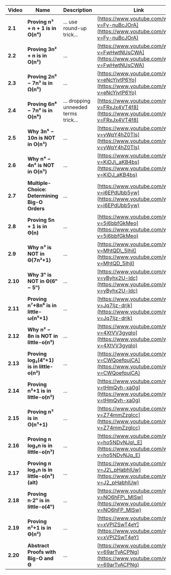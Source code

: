 | Video    | Name                                          | Description                          | Link                                                                                        | Length   |
| -------- | --------------------------------------------- | ------------------------------------ | ------------------------------------------------------------------------------------------- | -------- |
| **2.1**  | **Proving n³ + n + 1 is in O(n⁴)**            | ... use round-up trick...            | [https://www.youtube.com/watch?v=Fy-nuBcJOrA](https://www.youtube.com/watch?v=Fy-nuBcJOrA)  | 00:12:27 |
| **2.2**  | **Proving 3n² + n is in O(n²)**               | ...                                  | [https://www.youtube.com/watch?v=FwHwtNUsCWA](https://www.youtube.com/watch?v=FwHwtNUsCWA)  | 00:07:18 |
| **2.3**  | **Proving 2n⁵ − 7n³ is in Ω(n⁵)**             | ...                                  | [https://www.youtube.com/watch?v=eNcYjvtP6Yo](https://www.youtube.com/watch?v=eNcYjvtP6Yo)  | 00:07:31 |
| **2.4**  | **Proving 6n⁸ − 7n² is in O(n⁸)**             | ... dropping unneeded terms trick... | [https://www.youtube.com/watch?v=FRxJx4VT4f8](https://www.youtube.com/watch?v=FRxJx4VT4f8)  | 00:03:48 |
| **2.5**  | **Why 3n⁵ − 10n is NOT in O(n³)**             | ...                                  | [https://www.youtube.com/watch?v=yWqY4hZ0TIs](https://www.youtube.com/watch?v=yWqY4hZ0TIs)  | 00:10:58 |
| **2.6**  | **Why n⁴ − 4n² is NOT in O(n³)**              | ...                                  | [https://www.youtube.com/watch?v=KiDJ\_aKB4bs](https://www.youtube.com/watch?v=KiDJ_aKB4bs) | 00:07:32 |
| **2.7**  | **Multiple-Choice: Determining Big-O Orders** | ...                                  | [https://www.youtube.com/watch?v=i6EPdUbb5yw](https://www.youtube.com/watch?v=i6EPdUbb5yw)  | 00:13:07 |
| **2.8**  | **Proving 5n + 1 is in Θ(n)**                 | ...                                  | [https://www.youtube.com/watch?v=5j6bbfGkMeo](https://www.youtube.com/watch?v=5j6bbfGkMeo)  | 00:06:27 |
| **2.9**  | **Why n³ is NOT in Θ(7n²+1)**                 | ...                                  | [https://www.youtube.com/watch?v=MhtQD\_5lhjI](https://www.youtube.com/watch?v=MhtQD_5lhjI) | 00:09:24 |
| **2.10** | **Why 3ⁿ is NOT in Θ(6ⁿ − 5ⁿ)**               | ...                                  | [https://www.youtube.com/watch?v=yByhx2U-ldc](https://www.youtube.com/watch?v=yByhx2U-ldc)  | 00:10:48 |
| **2.11** | **Proving n⁷+8n⁶ is in little-ω(n⁵+1)**       | ...                                  | [https://www.youtube.com/watch?v=Jq7Ijz-drjk](https://www.youtube.com/watch?v=Jq7Ijz-drjk)  | 00:13:45 |
| **2.12** | **Why n² − 8n is NOT in little-o(n²)**        | ...                                  | [https://www.youtube.com/watch?v=4XtVV3gyqIo](https://www.youtube.com/watch?v=4XtVV3gyqIo)  | 00:08:39 |
| **2.13** | **Proving log₂(4ⁿ+1) is in little-o(n²)**     | ...                                  | [https://www.youtube.com/watch?v=CWQoefqujCA](https://www.youtube.com/watch?v=CWQoefqujCA)  | 00:09:51 |
| **2.14** | **Proving n²+1 is in little-o(n²)**           | ...                                  | [https://www.youtube.com/watch?v=tHmQyh-xa0g](https://www.youtube.com/watch?v=tHmQyh-xa0g)  | 00:08:34 |
| **2.15** | **Proving n³ is in O(n³+1)**                  | ...                                  | [https://www.youtube.com/watch?v=Z74mmZzgIcc](https://www.youtube.com/watch?v=Z74mmZzgIcc)  | 00:10:30 |
| **2.16** | **Proving n log₃n is in little-o(n³)**        | ...                                  | [https://www.youtube.com/watch?v=ho5NDvNJq\_E](https://www.youtube.com/watch?v=ho5NDvNJq_E) | 00:08:27 |
| **2.17** | **Proving n log₃n is in little-o(n³) (alt)**  | ...                                  | [https://www.youtube.com/watch?v=J2\_pHabhlUw](https://www.youtube.com/watch?v=J2_pHabhlUw) | 00:09:09 |
| **2.18** | **Proving n·2ⁿ is in little-o(4ⁿ)**           | ...                                  | [https://www.youtube.com/watch?v=NO6hFP\_MlSw](https://www.youtube.com/watch?v=NO6hFP_MlSw) | 00:07:21 |
| **2.19** | **Proving n²+1 is in Θ(n²)**                  | ...                                  | [https://www.youtube.com/watch?v=xVPlZSwT4eY](https://www.youtube.com/watch?v=xVPlZSwT4eY)  | 00:09:14 |
| **2.20** | **Abstract Proofs with Big-O and Θ**          | ...                                  | [https://www.youtube.com/watch?v=69arTvACPNg](https://www.youtube.com/watch?v=69arTvACPNg)  | 00:18:32 |

